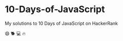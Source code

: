 # 10-Days-of-JavaScript
My solutions to 10 Days of JavaScript on HackerRank

:smile: :dog2: :computer: :fire:
